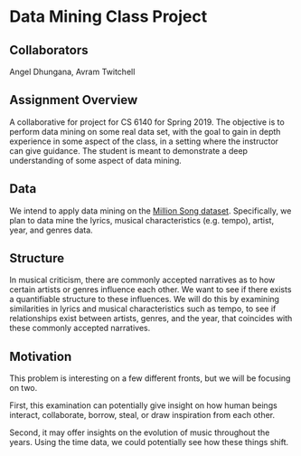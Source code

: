 # Data Mining Class Project

## Collaborators

Angel Dhungana, Avram Twitchell

## Assignment Overview

A collaborative for project for CS 6140 for Spring 2019.
The objective is to perform data mining on some real data set, 
with the goal to gain in depth experience in some aspect of the class,
in a setting where the instructor can give guidance.
The student is meant to demonstrate a deep understanding of some aspect of data mining.

## Data

We intend to apply data mining on the [Million Song dataset](https://labrosa.ee.columbia.edu/millionsong/). 
Specifically, we plan to data mine the lyrics, musical characteristics (e.g. tempo), artist, year, and genres data. 

## Structure

In musical criticism, there are commonly accepted narratives as to how certain
artists or genres influence each other. We want to see if there exists
a quantifiable structure to these influences. We will do this by examining
similarities in lyrics and musical characteristics such as tempo, to see if
relationships exist between artists, genres, and the year, that coincides
with these commonly accepted narratives.

## Motivation

This problem is interesting on a few different fronts, but we will be focusing on two. 

First, this examination can potentially give insight on how human beings
interact, collaborate, borrow, steal, or draw inspiration from each other.

Second, it may offer insights on the evolution of music throughout the years.
Using the time data, we could potentially see how these things shift.

